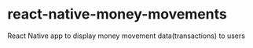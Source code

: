 # react-native-money-movements
React Native app to display money movement data(transactions) to users
